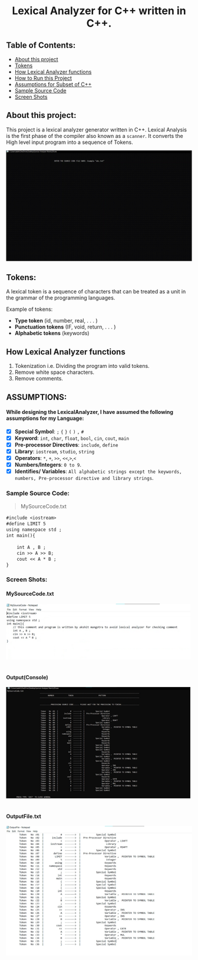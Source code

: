 <h1 align ="center"> Lexical Analyzer for C++ written in C++.</h1>

<h2> Table of Contents: </h2>

- [About this project](#about-this-project)
- [Tokens](#tokens)
- [How Lexical Analyzer functions](#how-lexical-analyzer-functions)
- [How to Run this Project](#how-to-run-this-project)
- [Assumptions for Subset of C++](#assumptions)
- [Sample Source Code](#sample-source-code)
- [Screen Shots](#screen-shots)


## About this project:
This project is a lexical analyzer generator written in C++. Lexical Analysis is the first phase of the compiler also known as a `scanner`. It converts the High level input program into a sequence of Tokens.

<img src="Media%20Resources/outputgif.gif" width="650">

## Tokens:
A lexical token is a sequence of characters that can be treated as a unit in the grammar of the programming languages.

Example of tokens:

* **Type token** (id, number, real, . . . )
* **Punctuation tokens** (IF, void, return, . . . )
* **Alphabetic tokens** (keywords)

## How Lexical Analyzer functions

1. Tokenization i.e. Dividing the program into valid tokens.
2. Remove white space characters.
3. Remove comments.


## ASSUMPTIONS:

#### While designing the LexicalAnalyzer, I have assumed the following assumptions for my Language:

- [x] **Special Symbol**: `;` `{` `}` `(` `)` `,` `#`
- [x] **Keyword**: `int`, `char`, `float`, `bool`, `cin`, `cout`, `main`
- [x] **Pre-processor Directives**: `include`, `define`
- [x] **Library**: `iostream`, `studio`, `string`
- [x] **Operators**: `*`, `+`, `>>`, `<<`,`>`,`<`
- [x] **Numbers/Integers**:  `0 to 9`.
- [x] **Identifies/ Variables**: `All alphabetic strings except the keywords, numbers, Pre-processor directive and library strings`.

### Sample Source Code:
> MySourceCode.txt
```
#include <iostream>
#define LIMIT 5
using namespace std ;
int main(){
   
    int A , B ;
    cin >> A >> B;
    cout << A * B ; 
}
```

### Screen Shots:

#### MySourceCode.txt

<img src="Media%20Resources/mysourcecode.png " width="500"><br><br>

#### Output(Console)

<img src="Media%20Resources/outputconsole.png " width="500"><br><br>

#### OutputFile.txt

<img src="Media%20Resources/outputfile.png " width="650">

    
